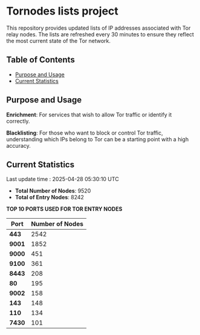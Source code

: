 # Tornodes lists project

This repository provides updated lists of IP addresses associated with Tor relay nodes. The lists are refreshed every 30 minutes to ensure they reflect the most current state of the Tor network.

## Table of Contents

- [Purpose and Usage](#purpose-and-usage)
- [Current Statistics](#current-statistics)


## Purpose and Usage

**Enrichment**: For services that wish to allow Tor traffic or identify it correctly.

**Blacklisting**: For those who want to block or control Tor traffic, understanding which IPs belong to Tor can be a starting point with a high accuracy.

## Current Statistics

Last update time : 2025-04-28 05:30:10 UTC

- **Total Number of Nodes**: 9520
- **Total of Entry Nodes**: 8242

**TOP 10 PORTS USED FOR TOR ENTRY NODES**

| **Port** | **Number of Nodes** |
|------|-----------------|
| **443**   | 2542  |
| **9001**   | 1852  |
| **9000**   | 451  |
| **9100**   | 361  |
| **8443**   | 208  |
| **80**   | 195  |
| **9002**   | 158  |
| **143**   | 148  |
| **110**   | 134  |
| **7430**   | 101  |

